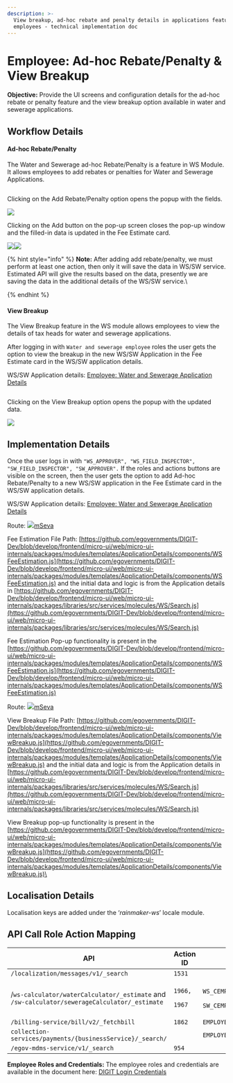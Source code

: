 ```yaml
---
description: >-
  View breakup, ad-hoc rebate and penalty details in applications feature for
  employees - technical implementation doc
---
```


# Employee: Ad-hoc Rebate/Penalty & View Breakup

**Objective:** Provide the UI screens and configuration details for the ad-hoc rebate or penalty feature and the view breakup option available in water and sewerage applications.

## Workflow Details

#### Ad-hoc Rebate/Penalty

The Water and Sewerage ad-hoc Rebate/Penalty is a feature in WS Module. It allows employees to add rebates or penalties for Water and Sewerage Applications.

<figure><img src="../../../../../.gitbook/assets/image (257).png" alt=""><figcaption></figcaption></figure>

&#x20;Clicking on the Add Rebate/Penalty option opens the popup with the fields.

![](<../../../../../.gitbook/assets/image (383).png>)

Clicking on the Add button on the pop-up screen closes the pop-up window and the filled-in data is updated in the Fee Estimate card.

![](<../../../../../.gitbook/assets/image (388).png>)![](<../../../../../.gitbook/assets/image (391).png>)

{% hint style="info" %}
**Note:** After adding add rebate/penalty, we must perform at least one action, then only it will save the data in WS/SW service. Estimated API will give the results based on the data, presently we are saving the data in the additional details of the WS/SW service.\

{% endhint %}

#### View Breakup

The View Breakup feature in the WS module allows employees to view the details of tax heads for water and sewerage applications.

After logging in with `Water and sewerage employee` roles the user gets the option to view the breakup in the new WS/SW Application in the Fee Estimate card in the WS/SW application details.

WS/SW Application details: [Employee: Water and Sewerage Application Details](employee-application-details.md)

<figure><img src="../../../../../.gitbook/assets/image (508).png" alt=""><figcaption></figcaption></figure>

Clicking on the View Breakup option opens the popup with the updated data.

![](<../../../../../.gitbook/assets/image (128).png>)

## **Implementation Details**

Once the user logs in with `"WS_APPROVER", "WS_FIELD_INSPECTOR", "SW_FIELD_INSPECTOR", "SW_APPROVER".` If the roles and actions buttons are visible on the screen, then the user gets the option to add Ad-hoc Rebate/Penalty to a new WS/SW application in the Fee Estimate card in the WS/SW application details.

&#x20;WS/SW Application details: [Employee: Water and Sewerage Application Details](employee-application-details.md)

Route: [![](https://cdn.jsdelivr.net/npm/@egovernments/digit-ui-css/img/browser-icon.png)mSeva](https://qa.digit.org/digit-ui/employee/ws/application-details?applicationNumber=WS\_AP/107/2022-23/638816\&tenantId=pb.amritsar\&service=WATER\&from=WS\_SEWERAGE\_APPLICATION\_SEARCH)

Fee Estimation File Path: [https://github.com/egovernments/DIGIT-Dev/blob/develop/frontend/micro-ui/web/micro-ui-internals/packages/modules/templates/ApplicationDetails/components/WSFeeEstimation.js](https://github.com/egovernments/DIGIT-Dev/blob/develop/frontend/micro-ui/web/micro-ui-internals/packages/modules/templates/ApplicationDetails/components/WSFeeEstimation.js) and the initial data and logic is from the Application details in [https://github.com/egovernments/DIGIT-Dev/blob/develop/frontend/micro-ui/web/micro-ui-internals/packages/libraries/src/services/molecules/WS/Search.js](https://github.com/egovernments/DIGIT-Dev/blob/develop/frontend/micro-ui/web/micro-ui-internals/packages/libraries/src/services/molecules/WS/Search.js)

Fee Estimation Pop-up functionality is present in the [https://github.com/egovernments/DIGIT-Dev/blob/develop/frontend/micro-ui/web/micro-ui-internals/packages/modules/templates/ApplicationDetails/components/WSFeeEstimation.js](https://github.com/egovernments/DIGIT-Dev/blob/develop/frontend/micro-ui/web/micro-ui-internals/packages/modules/templates/ApplicationDetails/components/WSFeeEstimation.js)

Route: [![](https://cdn.jsdelivr.net/npm/@egovernments/digit-ui-css/img/browser-icon.png)mSeva](https://qa.digit.org/digit-ui/employee/ws/application-details?applicationNumber=WS\_AP/107/2022-23/638816\&tenantId=pb.amritsar\&service=WATER\&from=WS\_SEWERAGE\_APPLICATION\_SEARCH)

View Breakup File Path: [https://github.com/egovernments/DIGIT-Dev/blob/develop/frontend/micro-ui/web/micro-ui-internals/packages/modules/templates/ApplicationDetails/components/ViewBreakup.js](https://github.com/egovernments/DIGIT-Dev/blob/develop/frontend/micro-ui/web/micro-ui-internals/packages/modules/templates/ApplicationDetails/components/ViewBreakup.js) and the initial data and logic is from the Application details in [https://github.com/egovernments/DIGIT-Dev/blob/develop/frontend/micro-ui/web/micro-ui-internals/packages/libraries/src/services/molecules/WS/Search.js](https://github.com/egovernments/DIGIT-Dev/blob/develop/frontend/micro-ui/web/micro-ui-internals/packages/libraries/src/services/molecules/WS/Search.js)

View Breakup pop-up functionality is present in the [https://github.com/egovernments/DIGIT-Dev/blob/develop/frontend/micro-ui/web/micro-ui-internals/packages/modules/templates/ApplicationDetails/components/ViewBreakup.js](https://github.com/egovernments/DIGIT-Dev/blob/develop/frontend/micro-ui/web/micro-ui-internals/packages/modules/templates/ApplicationDetails/components/ViewBreakup.js)\


## **Localisation Details**

Localisation keys are added under the ‘_rainmaker-ws_’ locale module.

## **API Call Role Action Mapping**

| API                                                                                          | Action ID                                         | Roles                                                                                                                                                                                                          |
| -------------------------------------------------------------------------------------------- | ------------------------------------------------- | -------------------------------------------------------------------------------------------------------------------------------------------------------------------------------------------------------------- |
| `/localization/messages/v1/_search`                                                          | `1531`                                            |                                                                                                                                                                                                                |
| /`ws-calculator/waterCalculator/_estimate` and `/sw-calculator/sewerageCalculator/_estimate` | <p><code>1966,</code></p><p><code>1967</code></p> | <p><code>WS_CEMP</code>,<code>WS_DOC_VERIFIER</code>,<code>WS_FIELD_INSPECTOR</code>,<code>WS_APPROVER</code>,<code>WS_CLERK</code></p><p><code>SW_CEMP,SW_DOC_VERIFIER,SW_FIELD_INSPECTOR,SW_CLERK</code></p> |
| `/billing-service/bill/v2/_fetchbill`                                                        | `1862`                                            | `EMPLOYEE`                                                                                                                                                                                                     |
| `collection-services/payments/{businessService}/_search/`                                    |                                                   | `EMPLOYEE`                                                                                                                                                                                                     |
| `/egov-mdms-service/v1/_search`                                                              | `954`                                             |                                                                                                                                                                                                                |

**Employee Roles and Credentials:** The employee roles and credentials are available in the document here: [<img src="https://developers.google.com/drive/images/drive_icon.png" alt="" data-size="line">DIGIT Login Credentials](https://docs.google.com/spreadsheets/d/15p6dmlVUXvopvzyyG06ty2rxtffSMQxN5F2l2FSWoFA/edit#gid=0)

